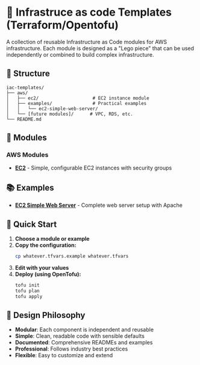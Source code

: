 # 🚀 Infrastruce as code Templates (Terraform/Opentofu)

A collection of reusable Infrastructure as Code modules for AWS infrastructure. Each module is designed as a "Lego piece" that can be used independently or combined to build complex infrastructure.

## 📁 Structure

```
iac-templates/
├── aws/
│   ├── ec2/                    # EC2 instance module
│   ├── examples/               # Practical examples
│   │   └── ec2-simple-web-server/
│   └── [future modules]/      # VPC, RDS, etc.
└── README.md
```

## 🧩 Modules

### AWS Modules
- **[EC2](./aws/ec2/)** - Simple, configurable EC2 instances with security groups

## 📚 Examples

- **[EC2 Simple Web Server](./aws/examples/ec2-simple-web-server/)** - Complete web server setup with Apache

## 🚀 Quick Start

1. **Choose a module or example**
2. **Copy the configuration:**
   ```bash
   cp whatever.tfvars.example whatever.tfvars
   ```
3. **Edit with your values**
4. **Deploy (using OpenTofu):**
   ```bash
   tofu init
   tofu plan
   tofu apply
   ```

## 🎯 Design Philosophy

- **Modular**: Each component is independent and reusable
- **Simple**: Clean, readable code with sensible defaults
- **Documented**: Comprehensive READMEs and examples
- **Professional**: Follows industry best practices
- **Flexible**: Easy to customize and extend